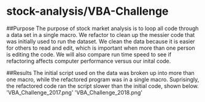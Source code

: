 # stock-analysis/VBA-Challenge


##Purpose
The purpose of stock market analysis is to loop all code through a data set in a single macro. We refactor to clean up the messier code that was initially used to run 
the dataset. We clean the data because it is easier for others to read and edit, which is important when more than one person is editing the code.
We will also compare run time speed to see if refactoring affects computer performance versus our inital code.

##Results
 The initial script used on the data was broken up into more than one macro, while the refactored program was in a single macro.  Suprisingly, the refactored code
 ran the script slower than the initial code, shown below.
 'VBA_Challenge_2017.png' 'VBA_Challenge_2018.png' 

